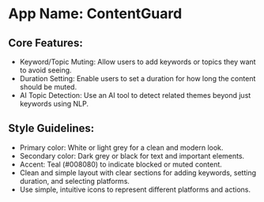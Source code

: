 # **App Name**: ContentGuard

## Core Features:

- Keyword/Topic Muting: Allow users to add keywords or topics they want to avoid seeing.
- Duration Setting: Enable users to set a duration for how long the content should be muted.
- AI Topic Detection: Use an AI tool to detect related themes beyond just keywords using NLP.

## Style Guidelines:

- Primary color: White or light grey for a clean and modern look.
- Secondary color: Dark grey or black for text and important elements.
- Accent: Teal (#008080) to indicate blocked or muted content.
- Clean and simple layout with clear sections for adding keywords, setting duration, and selecting platforms.
- Use simple, intuitive icons to represent different platforms and actions.
